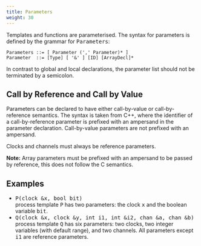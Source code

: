 ```yaml
---
title: Parameters
weight: 30
---
```


Templates and functions are parameterised. The syntax for parameters is defined by the grammar for <tt>Parameters</tt>:

``` EBNF
Parameters ::= [ Parameter (',' Parameter)* ]
Parameter  ::= [Type] [ '&' ] [ID] [ArrayDecl]*
```

In contrast to global and local declarations, the parameter list should not be terminated by a semicolon.

## Call by Reference and Call by Value

Parameters can be declared to have either call-by-value or call-by-reference semantics. The syntax is taken from C++, where the identifier of a call-by-reference parameter is prefixed with an ampersand in the parameter declaration. Call-by-value parameters are not prefixed with an ampersand.

Clocks and channels must always be reference parameters.

**Note:** Array parameters must be prefixed with an ampersand to be passed by reference, this does not follow the C semantics.

## Examples

*   <tt>P(clock &x, bool bit)</tt>  
    process template <tt>P</tt> has two parameters: the clock <tt>x</tt> and the boolean variable <tt>bit</tt>.
*   <tt>Q(clock &x, clock &y, int i1, int &i2, chan &a, chan &b)</tt>  
    process template <tt>Q</tt> has six parameters: two clocks, two integer variables (with default range), and two channels. All parameters except <tt>i1</tt> are reference parameters.